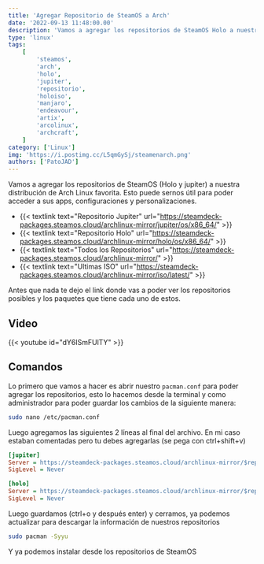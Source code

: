 ```yaml
---
title: 'Agregar Repositorio de SteamOS a Arch'
date: '2022-09-13 11:48:00.00'
description: 'Vamos a agregar los repositorios de SteamOS Holo a nuestra distro favorita de Arch Linux'
type: 'linux'
tags:
    [
        'steamos',
        'arch',
        'holo',
        'jupiter',
        'repositorio',
        'holoiso',
        'manjaro',
        'endeavour',
        'artix',
        'arcolinux',
        'archcraft',
    ]
category: ['Linux']
img: 'https://i.postimg.cc/L5qmGySj/steamenarch.png'
authors: ['PatoJAD']
---
```


Vamos a agregar los repositorios de SteamOS (Holo y jupiter) a nuestra distribución de Arch Linux favorita. Esto puede sernos útil para poder acceder a sus apps, configuraciones y personalizaciones.

-   {{< textlink text="Repositorio Jupiter" url="https://steamdeck-packages.steamos.cloud/archlinux-mirror/jupiter/os/x86_64/" >}}
-   {{< textlink text="Repositorio Holo" url="https://steamdeck-packages.steamos.cloud/archlinux-mirror/holo/os/x86_64/" >}}
-   {{< textlink text="Todos los Repositorios" url="https://steamdeck-packages.steamos.cloud/archlinux-mirror/" >}}
-   {{< textlink text="Ultimas ISO" url="https://steamdeck-packages.steamos.cloud/archlinux-mirror/iso/latest/" >}}

Antes que nada te dejo el link donde vas a poder ver los repositorios posibles y los paquetes que tiene cada uno de estos.

## Video

{{< youtube id="dY6ISmFUlTY" >}}

## Comandos

Lo primero que vamos a hacer es abrir nuestro `pacman.conf` para poder agregar los repositorios, esto lo hacemos desde la terminal y como administrador para poder guardar los cambios de la siguiente manera:

```bash
sudo nano /etc/pacman.conf
```

Luego agregamos las siguientes 2 líneas al final del archivo. En mi caso estaban comentadas pero tu debes agregarlas (se pega con ctrl+shift+v)

```cfg
[jupiter]
Server = https://steamdeck-packages.steamos.cloud/archlinux-mirror/$repo/os/$arch
SigLevel = Never

[holo]
Server = https://steamdeck-packages.steamos.cloud/archlinux-mirror/$repo/os/$arch
SigLevel = Never
```

Luego guardamos (ctrl+o y después enter) y cerramos, ya podemos actualizar para descargar la información de nuestros repositorios

```bash
sudo pacman -Syyu
```

Y ya podemos instalar desde los repositorios de SteamOS

